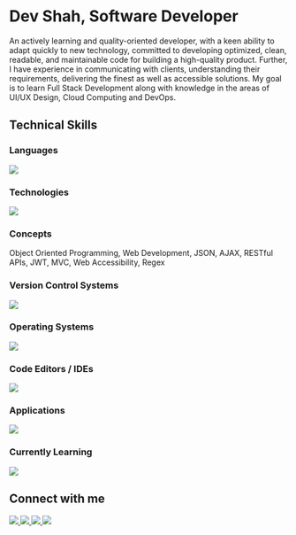 # Dev Shah, Software Developer

An actively learning and quality-oriented developer, with a keen ability to adapt quickly to new technology, committed to developing optimized, clean, readable, and maintainable code for building a high-quality product. Further, I have experience in communicating with clients, understanding their requirements, delivering the finest as well as accessible solutions. My goal is to learn Full Stack Development along with knowledge in the areas of UI/UX Design, Cloud Computing and DevOps.
  
## Technical Skills

### Languages

<img src="https://skillicons.dev/icons?i=js,ts,cs,py,bash,java,cpp,c,html,css,md" />

### Technologies

<img
  src="https://skillicons.dev/icons?i=react,nextjs,vite,nodejs,express,nestjs,docker,jest,mongodb,postgres,firebase,redis,sqlite,tailwind,bootstrap,materialui"
/>

### Concepts

Object Oriented Programming, Web Development, JSON, AJAX, RESTful APIs, JWT,
MVC, Web Accessibility, Regex

### Version Control Systems

<img src="https://skillicons.dev/icons?i=git,github,githubactions,npm" />

### Operating Systems

<img
  src="https://skillicons.dev/icons?i=linux,ubuntu,windows"
/>

### Code Editors / IDEs

<img
  src="https://skillicons.dev/icons?i=vim,vscode,visualstudio,idea,eclipse"
/>

### Applications

<img
  src="https://skillicons.dev/icons?i=postman,vercel,figma,pr,discord,notion,obsidian"
/>


### Currently Learning

<img
  src="https://skillicons.dev/icons?i=aws,azure"
/>

## Connect with me

<a href="https://linkedin.com/in/busycaesar" target="blank">
  <img src="https://skillicons.dev/icons?i=linkedin" />
</a>
<a href="https://twitter.com/busycaesar" target="blank">
  <img src="https://skillicons.dev/icons?i=twitter" />
</a>
<a href="mailto:dev-jshah@outlook.com" target="blank">
  <img src="https://skillicons.dev/icons?i=gmail" />
</a>
<a href="https://dev.to/busycaesar" target="blank">
  <img src="https://skillicons.dev/icons?i=devto" />
</a>

